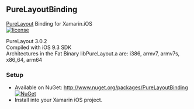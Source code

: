 ## PureLayoutBinding ##
[PureLayout](https://github.com/PureLayout/PureLayout) Binding for Xamarin.iOS  
[![license](https://img.shields.io/github/license/PureLayoutBinding/apistatus.svg)]()  
  
PureLayout 3.0.2  
Compiled with iOS 9.3 SDK  
Architectures in the Fat Binary libPureLayout.a are: i386, armv7, armv7s, x86_64, arm64  
### Setup
* Available on NuGet: http://www.nuget.org/packages/PureLayoutBinding [![NuGet](https://img.shields.io/nuget/v/PureLayoutBinding.svg?label=NuGet)](https://www.nuget.org/packages/PureLayoutBinding/)
* Install into your Xamarin iOS project.
